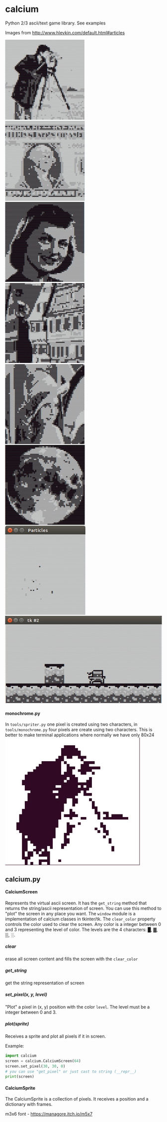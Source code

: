 # calcium
Python 2/3 ascii/text game library. See examples

Images from http://www.hlevkin.com/default.html#articles

![cameraman.png](screenshots/cameraman.png) ![dollar.png](screenshots/dollar.png) ![girlface.png](screenshots/girlface.png) ![houses.png](screenshots/houses.png) ![lenna.png](screenshots/lenna.png) ![moon.png](screenshots/moon.png) ![particles.png](screenshots/particles.png) ![simple_arcade_physics.png](screenshots/simple_arcade_physics.png)

#### monochrome.py
In `tools/spriter.py` one pixel is created using two characters, in `tools/monochrome.py` four pixels are create using two characters.
This is better to make terminal applications where normally we have only 80x24
![monochrome.png](screenshots/monochrome.png) 

## calcium.py
#### CalciumScreen
Represents the virtual ascii screen. It has the `get_string` method that returns the string/ascii representation of screen. You can use this method to "plot" the screen in any place you want. The `window` module is a implementation of calcium classes in tkinter/tk. The `clear_color` property controls the color used to clear the screen. Any color is a integer between 0 and 3 representing the level of color. The levels are the 4 characters: █, ▓, ▒, ░.

##### clear
erase all screen content and fills the screen with the `clear_color`

##### get_string
get the string representation of screen

##### set_pixel(x, y, level)
"Plot" a pixel in (x, y) position with the color `level`. The level must be a integer between 0 and 3.

##### plot(sprite)
Receives a sprite and plot all pixels if it in screen.

Example:
```python
import calcium
screen = calcium.CalciumScreen(64)
screen.set_pixel(30, 30, 0)
# you can use "get_pixel" or just cast to string (__repr__)
print(screen)
```

#### CalciumSprite
The CalciumSprite is a collection of pixels. It receives a position and a dictionary with frames.

m3x6 font - https://managore.itch.io/m5x7

